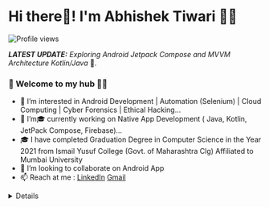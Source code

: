 # Hi there👋! I'm Abhishek Tiwari  🙋‍♂️

![Profile views](https://gpvc.arturio.dev/AbhishekTiwariAndroid)


_**LATEST UPDATE:**_ _Exploring Android Jetpack Compose and MVVM Architecture Kotlin/Java_ 🥽.

### 🎍 Welcome to my hub 👨‍💻
- 👀 I’m interested in Android Development | Automation (Selenium) | Cloud Computing | Cyber Forensics | Ethical Hacking...
- 🌱 I’m🎓 currently working on Native App Development ( Java, Kotlin, JetPack Compose, Firebase)...
- 🎓 I have completed Graduation Degree in Computer Science in the Year 2021 from Ismail Yusuf College (Govt. of Maharashtra Clg) Affiliated to Mumbai University
- 💞️ I’m looking to collaborate on Android App
- 📫 Reach at me : [LinkedIn](https://www.linkedin.com/in/abhishek-tiwari-3b0693228/)
[Gmail](https://www.github.com/tiwariabhishekt040@gmail.com)
<details>

  
<!---
AbhishekTiwariAndroid/AbhishekTiwariAndroid is a ✨ special ✨ repository because its `README.md` (this file) appears on your GitHub profile.
You can click the Preview link to take a look at your changes.
--->
  
### 📊 Github Stats
  <p align="center"> <img src="https://github-readme-stats.vercel.app/api?username=abhishektiwariandroid&count_private=true&show_icons=true&include_all_commits=true" alt="Abhishek Tiwari | Stats" />
    
- - -
  
  



<br></br>  
![Top Langs](https://github-readme-stats.vercel.app/api/top-langs/?username=AbhishekTiwariAndroid&layout=compact)
<br></br>  


